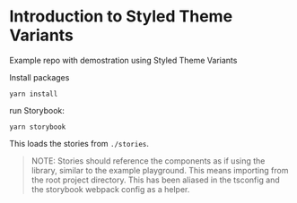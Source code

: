# Introduction to Styled Theme Variants

Example repo with demostration using Styled Theme Variants

Install packages

`yarn install`

run Storybook:

`yarn storybook`

This loads the stories from `./stories`.

> NOTE: Stories should reference the components as if using the library, similar to the example playground. This means importing from the root project directory. This has been aliased in the tsconfig and the storybook webpack config as a helper.
